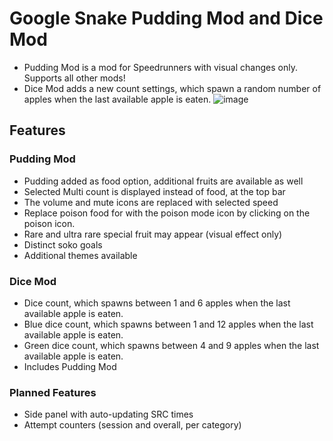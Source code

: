 # Google Snake Pudding Mod and Dice Mod
* Pudding Mod is a mod for Speedrunners with visual changes only. Supports all other mods!
* Dice Mod adds a new count settings, which spawn a random number of apples when the last available apple is eaten.
![image](https://user-images.githubusercontent.com/6286286/229340513-0d40cf9d-006f-445e-ab71-736e85962204.png)


## Features
### Pudding Mod
* Pudding added as food option, additional fruits are available as well
* Selected Multi count is displayed instead of food, at the top bar
* The volume and mute icons are replaced with selected speed
* Replace poison food for with the poison mode icon by clicking on the poison icon.
* Rare and ultra rare special fruit may appear (visual effect only)
* Distinct soko goals
* Additional themes available

### Dice Mod
* Dice count, which spawns between 1 and 6 apples when the last available apple is eaten.
* Blue dice count, which spawns between 1 and 12 apples when the last available apple is eaten.
* Green dice count, which spawns between 4 and 9 apples when the last available apple is eaten.
* Includes Pudding Mod

### Planned Features
* Side panel with auto-updating SRC times
* Attempt counters (session and overall, per category)
